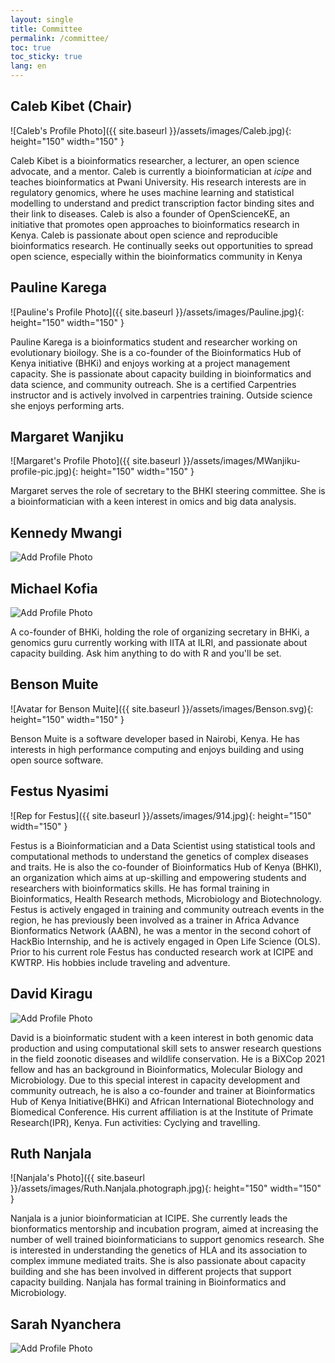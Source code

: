 ```yaml
---
layout: single
title: Committee
permalink: /committee/
toc: true
toc_sticky: true
lang: en
---
```

## Caleb Kibet (Chair)
![Caleb's Profile Photo]({{ site.baseurl }}/assets/images/Caleb.jpg){: height="150" width="150" }

Caleb Kibet is a bioinformatics researcher, a lecturer, an open science advocate, and a mentor. Caleb is currently a bioinformatician at _icipe_ and teaches bioinformatics at Pwani University. His research interests are in regulatory genomics, where he uses machine learning and statistical modelling to understand and predict transcription factor binding sites and their link to diseases. Caleb is also a founder of OpenScienceKE, an initiative that promotes open approaches to bioinformatics research in Kenya. Caleb is passionate about open science and reproducible bioinformatics research. He continually seeks out opportunities to spread open science, especially within the bioinformatics community in Kenya
  
## Pauline Karega
![Pauline's Profile Photo]({{ site.baseurl }}/assets/images/Pauline.jpg){: height="150" width="150" }

Pauline Karega is a bioinformatics student and researcher working on evolutionary bioilogy. She is a co-founder of the Bioinformatics Hub of Kenya initiative (BHKi) and enjoys working at a project management capacity. She is passionate about capacity building in bioinformatics and data science, and community outreach. She is a certified Carpentries instructor and is actively involved in carpentries training. Outside science she enjoys performing arts.    
  
## Margaret Wanjiku
![Margaret's Profile Photo]({{ site.baseurl }}/assets/images/MWanjiku-profile-pic.jpg){: height="150" width="150" }

Margaret serves the role of secretary to the BHKI steering committee. She is a bioinformatician with a keen interest in omics and big data analysis.
  
## Kennedy Mwangi
![Add Profile Photo](https://sbcf.fr/wp-content/uploads/2018/03/sbcf-default-avatar.png)
  
<!--add bio here-->
  
## Michael Kofia
![Add Profile Photo](https://sbcf.fr/wp-content/uploads/2018/03/sbcf-default-avatar.png) 
  
A co-founder of BHKi, holding the role of organizing secretary in BHKi, a genomics guru currently working with IITA at ILRI, and passionate about capacity building. Ask him anything to do with R and you'll be set.

## Benson Muite
![Avatar for Benson Muite]({{ site.baseurl }}/assets/images/Benson.svg){: height="150" width="150" }

Benson Muite is a software developer based in Nairobi, Kenya. He has interests in high performance computing and enjoys building and using open source software.
  
## Festus Nyasimi
![Rep for Festus]({{ site.baseurl }}/assets/images/914.jpg){: height="150" width="150" }

Festus is a Bioinformatician and a Data Scientist using statistical tools and computational methods to understand the genetics of complex diseases and traits. He is also the co-founder of Bioinformatics Hub of Kenya (BHKI), an organization which aims at up-skilling and empowering students and researchers with bioinformatics skills. He has formal training in Bioinformatics, Health Research methods, Microbiology and Biotechnology. Festus is actively engaged in training and community outreach events in the region, he has previously been involved as a trainer in Africa Advance Bionformatics Network (AABN), he was a mentor in the second cohort of HackBio Internship, and he is actively engaged in Open Life Science (OLS). Prior to his current role Festus has conducted research work at ICIPE and KWTRP. His hobbies include traveling and adventure.
  
## David Kiragu
![Add Profile Photo](https://sbcf.fr/wp-content/uploads/2018/03/sbcf-default-avatar.png)

David is a bioinformatic student with a keen interest in both genomic data production and using computational skill sets to answer research questions in the field zoonotic diseases and wildlife conservation. He is a BiXCop 2021 fellow and has an background in Bioinformatics, Molecular Biology and Microbiology. Due to this special interest in capacity development and community outreach, he is also a co-founder and trainer at Bioinformatics Hub of Kenya Initiative(BHKi) and African International Biotechnology and Biomedical Conference. His current affiliation is at the Institute of Primate Research(IPR), Kenya. Fun activities: Cyclying and travelling. 
  
## Ruth Nanjala
![Nanjala's Photo]({{ site.baseurl }}/assets/images/Ruth.Nanjala.photograph.jpg){: height="150" width="150" } 

Nanjala is a junior bioinformatician at ICIPE. She currently leads the bionformatics mentorship and incubation program, aimed at increasing the number of well trained bioinformaticians to support genomics research. She is interested in understanding the genetics of HLA and its association to complex immune mediated traits. She is also passionate about capacity building and she has been involved in different projects that support capacity building. Nanjala has formal training in Bioinformatics and Microbiology.
  
## Sarah Nyanchera
![Add Profile Photo](https://sbcf.fr/wp-content/uploads/2018/03/sbcf-default-avatar.png)

<!--add bio here-->
